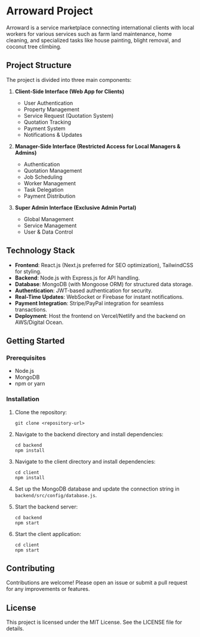 # Arroward Project

Arroward is a service marketplace connecting international clients with local workers for various services such as farm land maintenance, home cleaning, and specialized tasks like house painting, blight removal, and coconut tree climbing.

## Project Structure

The project is divided into three main components:

1. **Client-Side Interface (Web App for Clients)**
   - User Authentication
   - Property Management
   - Service Request (Quotation System)
   - Quotation Tracking
   - Payment System
   - Notifications & Updates

2. **Manager-Side Interface (Restricted Access for Local Managers & Admins)**
   - Authentication
   - Quotation Management
   - Job Scheduling
   - Worker Management
   - Task Delegation
   - Payment Distribution

3. **Super Admin Interface (Exclusive Admin Portal)**
   - Global Management
   - Service Management
   - User & Data Control

## Technology Stack

- **Frontend**: React.js (Next.js preferred for SEO optimization), TailwindCSS for styling.
- **Backend**: Node.js with Express.js for API handling.
- **Database**: MongoDB (with Mongoose ORM) for structured data storage.
- **Authentication**: JWT-based authentication for security.
- **Real-Time Updates**: WebSocket or Firebase for instant notifications.
- **Payment Integration**: Stripe/PayPal integration for seamless transactions.
- **Deployment**: Host the frontend on Vercel/Netlify and the backend on AWS/Digital Ocean.

## Getting Started

### Prerequisites

- Node.js
- MongoDB
- npm or yarn

### Installation

1. Clone the repository:
   ```
   git clone <repository-url>
   ```

2. Navigate to the backend directory and install dependencies:
   ```
   cd backend
   npm install
   ```

3. Navigate to the client directory and install dependencies:
   ```
   cd client
   npm install
   ```

4. Set up the MongoDB database and update the connection string in `backend/src/config/database.js`.

5. Start the backend server:
   ```
   cd backend
   npm start
   ```

6. Start the client application:
   ```
   cd client
   npm start
   ```

## Contributing

Contributions are welcome! Please open an issue or submit a pull request for any improvements or features.

## License

This project is licensed under the MIT License. See the LICENSE file for details.